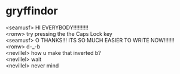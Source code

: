 # gryffindor  
<seamusf\> HI EVERYBODY!!!!!!!!!!  
<ronw\> try pressing the the Caps Lock key  
<seamusf\> O THANKS!!! ITS SO MUCH EASIER TO WRITE NOW!!!!!!!  
<ronw\> d-_-b  
<nevillel\> how u make that inverted b?  
<nevillel\> wait  
<nevillel\> never mind  
  
